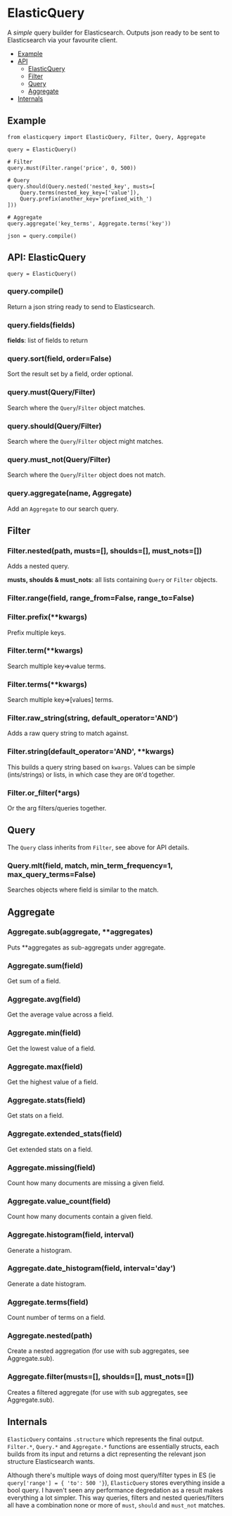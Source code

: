 # ElasticQuery

A _simple_ query builder for Elasticsearch. Outputs json ready to be sent to Elasticsearch via your favourite client.

+ [Example](#example)
+ [API](#api-elasticquery)
	- [ElasticQuery](#api-elasticquery)
	- [Filter](#filter)
	- [Query](#query)
	- [Aggregate](#aggregate)
+ [Internals](#internals)


## Example

	from elasticquery import ElasticQuery, Filter, Query, Aggregate
	
	query = ElasticQuery()
	
	# Filter
	query.must(Filter.range('price', 0, 500))
	
	# Query
	query.should(Query.nested('nested_key', musts=[
		Query.terms(nested_key_key=['value']),
		Query.prefix(another_key='prefixed_with_')
	]))
	
	# Aggregate
	query.aggregate('key_terms', Aggregate.terms('key'))
	
	json = query.compile()


## API: ElasticQuery

`query = ElasticQuery()`

### query.compile()

Return a json string ready to send to Elasticsearch.

### query.fields(fields)

**fields**: list of fields to return

### query.sort(field, order=False)

Sort the result set by a field, order optional.

### query.must(Query/Filter)

Search where the `Query`/`Filter` object matches.

### query.should(Query/Filter)

Search where the `Query`/`Filter` object might matches.

### query.must_not(Query/Filter)

Search where the `Query`/`Filter` object does not match.

### query.aggregate(name, Aggregate)

Add an `Aggregate` to our search query.


## Filter

### Filter.nested(path, musts=[], shoulds=[], must_nots=[])

Adds a nested query.

**musts, shoulds & must_nots**: all lists containing `Query` or `Filter` objects.

### Filter.range(field, range_from=False, range_to=False)

### Filter.prefix(**kwargs)

Prefix multiple keys.

### Filter.term(**kwargs)

Search multiple key=>value terms.

### Filter.terms(**kwargs)

Search multiple key=>[values] terms.

### Filter.raw_string(string, default_operator='AND')

Adds a raw query string to match against.

### Filter.string(default_operator='AND', **kwargs)

This builds a query string based on `kwargs`. Values can be simple (ints/strings) or lists, in which case they are `OR`'d together.

### Filter.or_filter(*args)

Or the arg filters/queries together.

## Query

The `Query` class inherits from `Filter`, see above for API details.

### Query.mlt(field, match, min_term_frequency=1, max_query_terms=False)

Searches objects where field is similar to the match.


## Aggregate

### Aggregate.sub(aggregate, **aggregates)

Puts **aggregates as sub-aggregats under aggregate.

### Aggregate.sum(field)

Get sum of a field.

### Aggregate.avg(field)

Get the average value across a field.

### Aggregate.min(field)

Get the lowest value of a field.

### Aggregate.max(field)

Get the highest value of a field.

### Aggregate.stats(field)

Get stats on a field.

### Aggregate.extended_stats(field)

Get extended stats on a field.

### Aggregate.missing(field)

Count how many documents are missing a given field.

### Aggregate.value_count(field)

Count how many documents contain a given field.

### Aggregate.histogram(field, interval)

Generate a histogram.

### Aggregate.date_histogram(field, interval='day')

Generate a date histogram.

### Aggregate.terms(field)

Count number of terms on a field.

### Aggregate.nested(path)

Create a nested aggregation (for use with sub aggregates, see Aggregate.sub).

### Aggregate.filter(musts=[], shoulds=[], must_nots=[])

Creates a filtered aggregate (for use with sub aggregates, see Aggregate.sub).



## Internals

`ElasticQuery` contains `.structure` which represents the final output. `Filter.*`, `Query.*` and `Aggregate.*` functions are essentially structs, each builds from its input and returns a dict representing the relevant json structure Elasticsearch wants.

Although there's multiple ways of doing most query/filter types in ES (ie `query['range'] = { 'to': 500 '}`), `ElasticQuery` stores everything inside a bool query. I haven't seen any performance degredation as a result makes everything a lot simpler. This way queries, filters and nested queries/filters all have a combination none or more of `must`, `should` and `must_not` matches.